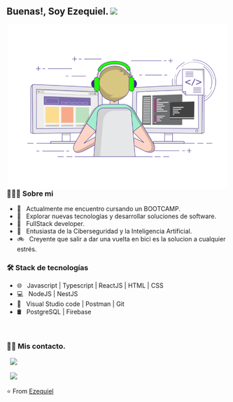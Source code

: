 <h2>Buenas!, Soy Ezequiel. <img src="https://github.com/souvikguria98/souvikguria98/blob/master/Hi.gif" width="25"></h2>
<img align="right" alt="GIF" src="https://raw.githubusercontent.com/devSouvik/devSouvik/master/gif3.gif" width="500"/>

<h3>👨🏻‍💻 Sobre mi</h3>

- 🔭 &nbsp; Actualmente me encuentro cursando un BOOTCAMP.
- 🤔 &nbsp; Explorar nuevas tecnologías y desarrollar soluciones de software.
- 💼 &nbsp; FullStack developer.
- 🌱 &nbsp; Entusiasta de la Ciberseguridad y la Inteligencia Artificial.
- 🚲 &nbsp; Creyente que salir a dar una vuelta en bici es la solucion a cualquier estrés.

<h3>🛠 Stack de tecnologías</h3>

- 🌐 &nbsp; Javascript | Typescript | ReactJS | HTML | CSS
- 💻 &nbsp; NodeJS | NestJS   
- 🔧 &nbsp; Visual Studio code | Postman | Git
- 🛢 &nbsp; PostgreSQL | Firebase 

<br>


<h3> 🤝🏻 Mis contacto. </h3>

<p align="center">

&nbsp; <a href='https://www.linkedin.com/in/ezequiel-arias734/'><img src="https://img.icons8.com/plasticine/100/000000/linkedin.png" width="50" /></a>

&nbsp; <a href='mailto:ezequielariasdev@gmail.com'><img src="https://img.icons8.com/plasticine/100/000000/gmail.png"  width="50" /></a>

⭐️ From [Ezequiel](https://github.com/EzequielArias)